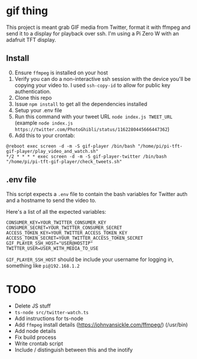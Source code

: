 # gif thing

This project is meant grab GIF media from Twitter, format it with ffmpeg and send it to a display for playback over ssh. I'm using a Pi Zero W with an adafruit TFT display.

## Install

0. Ensure `ffmpeg` is installed on your host
1. Verify you can do a non-interactive ssh session with the device you'll be copying your video to. I used `ssh-copy-id` to allow for public key authentication.
2. Clone this repo
3. Issue `npm install` to get all the dependencies installed
4. Setup your .env file
5. Run this command with your tweet URL `node index.js TWEET_URL` (example `node index.js https://twitter.com/PhotoGhibli/status/1162280445666447362`)
6. Add this to your crontab: 
```
@reboot exec screen -d -m -S gif-player /bin/bash "/home/pi/pi-tft-gif-player/play_video_and_watch.sh"
*/2 * * * * exec screen -d -m -S gif-player-twitter /bin/bash "/home/pi/pi-tft-gif-player/check_tweets.sh"
```

## .env file

This script expects a `.env` file to contain the bash variables for Twitter auth and a hostname to send the video to. 

Here's a list of all the expected variables:

```
CONSUMER_KEY=YOUR_TWITTER_CONSUMER_KEY
CONSUMER_SECRET=YOUR_TWITTER_CONSUMER_SECRET
ACCESS_TOKEN_KEY=YOUR_TWITTER_ACCESS_TOKEN_KEY
ACCESS_TOKEN_SECRET=YOUR_TWITTER_ACCESS_TOKEN_SECRET
GIF_PLAYER_SSH_HOST="USER@HOSTIP"
TWITTER_USER=USER_WITH_MEDIA_TO_USE
```

`GIF_PLAYER_SSH_HOST` should be include your username for logging in, something like `pi@192.168.1.2`


# TODO

* Delete JS stuff
* `ts-node src/twitter-watch.ts` 
* Add instructions for ts-node
* Add `ffmpeg` install details (https://johnvansickle.com/ffmpeg/) (/usr/bin)
* Add node details
* Fix build process
* Write crontab script
* Include / distinguish between this and the inotify 